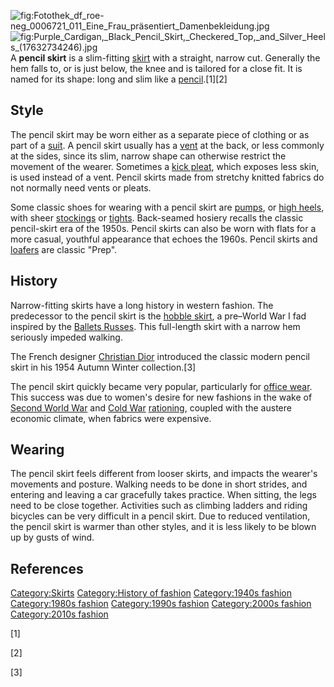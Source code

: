 ![](Fotothek_df_roe-neg_0006721_011_Eine_Frau_präsentiert_Damenbekleidung.jpg "fig:Fotothek_df_roe-neg_0006721_011_Eine_Frau_präsentiert_Damenbekleidung.jpg")
![](Purple_Cardigan,_Black_Pencil_Skirt,_Checkered_Top,_and_Silver_Heels_(17632734246).jpg "fig:Purple_Cardigan,_Black_Pencil_Skirt,_Checkered_Top,_and_Silver_Heels_(17632734246).jpg")
A **pencil skirt** is a slim-fitting [skirt](skirt "wikilink") with a
straight, narrow cut. Generally the hem falls to, or is just below, the
knee and is tailored for a close fit. It is named for its shape: long
and slim like a [pencil](pencil "wikilink").[1][2]

## Style

The pencil skirt may be worn either as a separate piece of clothing or
as part of a [suit](suit_(clothing) "wikilink"). A pencil skirt usually
has a [vent](vent_(tailoring) "wikilink") at the back, or less commonly
at the sides, since its slim, narrow shape can otherwise restrict the
movement of the wearer. Sometimes a [kick pleat](Pleat#Kick "wikilink"),
which exposes less skin, is used instead of a vent. Pencil skirts made
from stretchy knitted fabrics do not normally need vents or pleats.

Some classic shoes for wearing with a pencil skirt are
[pumps](Court_shoe "wikilink"), or [high heels](high_heels "wikilink"),
with sheer [stockings](stockings "wikilink") or
[tights](tights "wikilink"). Back-seamed hosiery recalls the classic
pencil-skirt era of the 1950s. Pencil skirts can also be worn with flats
for a more casual, youthful appearance that echoes the 1960s. Pencil
skirts and [loafers](loafers "wikilink") are classic "Prep".

## History

Narrow-fitting skirts have a long history in western fashion. The
predecessor to the pencil skirt is the [hobble
skirt](hobble_skirt "wikilink"), a pre–World War I fad inspired by the
[Ballets Russes](Ballets_Russes "wikilink"). This full-length skirt with
a narrow hem seriously impeded walking.

The French designer [Christian Dior](Christian_Dior "wikilink")
introduced the classic modern pencil skirt in his 1954 Autumn Winter
collection.[3]

The pencil skirt quickly became very popular, particularly for [office
wear](office_wear "wikilink"). This success was due to women's desire
for new fashions in the wake of [Second World
War](Second_World_War "wikilink") and [Cold War](Cold_War "wikilink")
[rationing](rationing "wikilink"), coupled with the austere economic
climate, when fabrics were expensive.

## Wearing

The pencil skirt feels different from looser skirts, and impacts the
wearer's movements and posture. Walking needs to be done in short
strides, and entering and leaving a car gracefully takes practice. When
sitting, the legs need to be close together. Activities such as climbing
ladders and riding bicycles can be very difficult in a pencil skirt. Due
to reduced ventilation, the pencil skirt is warmer than other styles,
and it is less likely to be blown up by gusts of wind.

## References

[Category:Skirts](Category:Skirts "wikilink") [Category:History of
fashion](Category:History_of_fashion "wikilink") [Category:1940s
fashion](Category:1940s_fashion "wikilink") [Category:1980s
fashion](Category:1980s_fashion "wikilink") [Category:1990s
fashion](Category:1990s_fashion "wikilink") [Category:2000s
fashion](Category:2000s_fashion "wikilink") [Category:2010s
fashion](Category:2010s_fashion "wikilink")

[1]

[2]

[3]